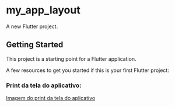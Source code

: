 # my_app_layout

A new Flutter project.

## Getting Started

This project is a starting point for a Flutter application.

A few resources to get you started if this is your first Flutter project:


### Print da tela do aplicativo:

[Imagem do print da tela do aplicativo](/my_app_layout/assets/images/image.png)
